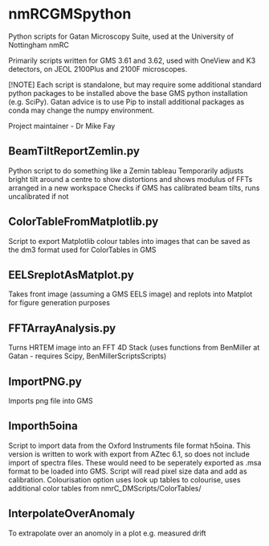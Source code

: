 # nmRCGMSpython

Python scripts for Gatan Microscopy Suite, used at the University of Nottingham nmRC

Primarily scripts written for GMS 3.61 and 3.62, used with OneView and K3 detectors, on JEOL 2100Plus and 2100F microscopes.


[!NOTE] Each script is standalone, but may require some additional standard python packages to be installed above the base GMS python installation (e.g. SciPy). Gatan advice is to use Pip to install additional packages as conda may change the numpy environment. 


Project maintainer - Dr Mike Fay  


## BeamTiltReportZemlin.py
Python script to do something like a Zemin tableau
Temporarily adjusts bright tilt around a centre to show distortions and shows modulus of FFTs arranged in a new workspace
Checks if GMS has calibrated beam tilts, runs uncalibrated if not

## ColorTableFromMatplotlib.py
Script to export Matplotlib colour tables into images that can be saved as the dm3 format used for ColorTables in GMS

## EELSreplotAsMatplot.py
Takes front image (assuming a GMS EELS image) and replots into Matplot for figure generation purposes

## FFTArrayAnalysis.py
Turns HRTEM image into an FFT 4D Stack (uses functions from BenMiller at Gatan - requires Scipy, BenMillerScriptsScripts)

## ImportPNG.py
Imports png file into GMS 

## Importh5oina
Script to import data from the Oxford Instruments file format h5oina. This version is written to work with export from AZtec 6.1, so does not include import of spectra files. These would need to be seperately exported as .msa format to be loaded into GMS. 
Script will read pixel size data and add as calibration. Colourisation option uses look up tables to colourise, uses additional color tables from nmrC_DMScripts/ColorTables/

## InterpolateOverAnomaly
To extrapolate over an anomoly in a plot e.g. measured drift
